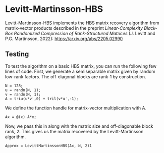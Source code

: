 # Levitt-Martinsson-HBS

Levitt-Martinsson-HBS implements the HBS matrix recovery algorithm from matrix-vector products described in the preprint _Linear-Complexity Black-Box Randomized Compression of Rank-Structured Matrices_ (J. Levitt and P.G. Martinsson, 2022): https://arxiv.org/abs/2205.02990 

## Testing

To test the algorithm on a basic HBS matrix, you can run the following few lines of code. First, we generate a semiseparable matrix given by random low-rank factors. The off-diagonal blocks are rank-1 by construction.

```
N = 128;
u = randn(N, 1);
v = randn(N, 1);
A = triu(u*v',0) + tril(v*u',-1);
```

We define the function handle for matrix-vector multiplication with A.

```
Ax = @(x) A*x;
```

Now, we pass this in along with the matrix size and off-diagonable block rank, 2. This gives us the matrix recovered by the Levitt-Martinsson algorithm. 

```
Approx = LevittMartinssonHBS(Ax, N, 2)1
```
